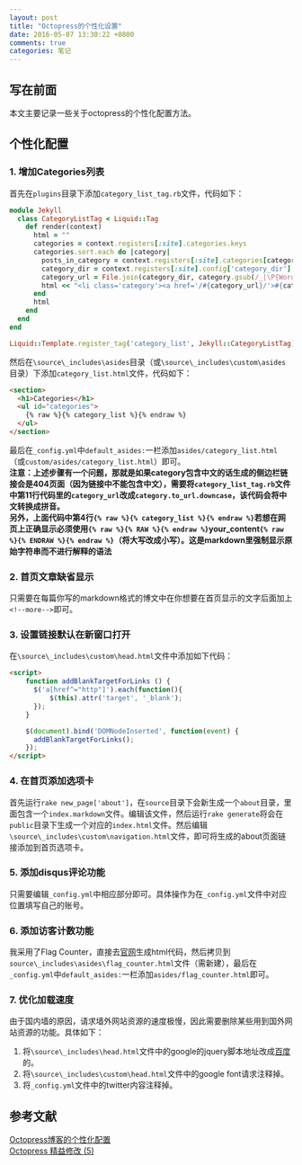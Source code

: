 ```yaml
---
layout: post
title: "Octopress的个性化设置"
date: 2016-05-07 13:30:22 +0800
comments: true
categories: 笔记
---
```


## 写在前面
本文主要记录一些关于octopress的个性化配置方法。
<!--more-->
## 个性化配置
### 1. 增加Categories列表
首先在`plugins`目录下添加`category_list_tag.rb`文件，代码如下：
```ruby
module Jekyll 
  class CategoryListTag < Liquid::Tag 
    def render(context) 
      html = "" 
      categories = context.registers[:site].categories.keys 
      categories.sort.each do |category| 
        posts_in_category = context.registers[:site].categories[category].size 
        category_dir = context.registers[:site].config['category_dir'] 
        category_url = File.join(category_dir, category.gsub(/_|\P{Word}/, '-').gsub(/-{2,}/, '-').downcase) 
        html << "<li class='category'><a href='/#{category_url}/'>#{category} (#{posts_in_category})</a></li>\n" 
      end 
      html 
    end 
  end 
end

Liquid::Template.register_tag('category_list', Jekyll::CategoryListTag)
```
然后在`\source\_includes\asides`目录（或`\source\_includes\custom\asides`目录）下添加`category_list.html`文件，代码如下：
```html
<section>
  <h1>Categories</h1>
  <ul id="categories">
    {% raw %}{% category_list %}{% endraw %}
  </ul>
</section>
```
最后在`_config.yml`中`default_asides:`一栏添加`asides/category_list.html`（或`custom/asides/category_list.html`）即可。  
**注意：上述步骤有一个问题，那就是如果category包含中文的话生成的侧边栏链接会是404页面（因为链接中不能包含中文），需要将`category_list_tag.rb`文件中第11行代码里的`category_url`改成`category.to_url.downcase`，该代码会将中文转换成拼音。**  
**另外，上面代码中第4行`{% raw %}{% category_list %}{% endraw %}`若想在网页上正确显示必须使用`{% raw %}{% RAW %}{% endraw %}`your_content`{% raw %}{% ENDRAW %}{% endraw %}`（将大写改成小写）。这是markdown里强制显示原始字符串而不进行解释的语法**
### 2. 首页文章缺省显示
只需要在每篇你写的markdown格式的博文中在你想要在首页显示的文字后面加上`<!--more-->`即可。
### 3. 设置链接默认在新窗口打开
在`\source\_includes\custom\head.html`文件中添加如下代码：
```html
<script>
    function addBlankTargetForLinks () {
      $('a[href^="http"]').each(function(){
          $(this).attr('target', '_blank');
      });
    }

    $(document).bind('DOMNodeInserted', function(event) {
      addBlankTargetForLinks();
    });
</script>
```
### 4. 在首页添加选项卡
首先运行`rake new_page['about']`，在`source`目录下会新生成一个`about`目录，里面包含一个`index.markdown`文件。编辑该文件，然后运行`rake generate`将会在`public`目录下生成一个对应的`index.html`文件。然后编辑`\source\_includes\custom\navigation.html`文件，即可将生成的about页面链接添加到首页选项卡。
### 5. 添加disqus评论功能
只需要编辑`_config.yml`中相应部分即可。具体操作为在`_config.yml`文件中对应位置填写自己的账号。
### 6. 添加访客计数功能
我采用了Flag Counter，直接去[官网](http://www.flagcounter.com/)生成html代码，然后拷贝到`source\_includes\asides\flag_counter.html`文件（需新建），最后在`_config.yml`中`default_asides:`一栏添加`asides/flag_counter.html`即可。
### 7. 优化加载速度
由于国内墙的原因，请求墙外网站资源的速度极慢，因此需要删除某些用到国外网站资源的功能。具体如下：  
1. 将`\source\_includes\head.html`文件中的google的jquery脚本地址改成[百度](http://developer.baidu.com/wiki/index.php?title=docs/cplat/libs)的。  
2. 将`\source\_includes\custom\head.html`文件中的google font请求注释掉。  
3. 将`_config.yml`文件中的twitter内容注释掉。
## 参考文献
[Octopress博客的个性化配置](http://tianweili.github.io/blog/2015/01/11/setup-octopress-blog/)  
[Octopress 精益修改 (5)](https://shengmingzhiqing.com/blog/octopress-lean-modification-5.html/)